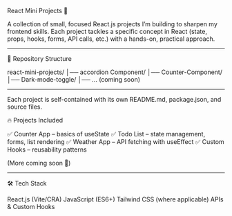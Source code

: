 React Mini Projects 🚀

A collection of small, focused React.js projects I’m building to sharpen my frontend skills.
Each project tackles a specific concept in React (state, props, hooks, forms, API calls, etc.) with a hands-on, practical approach.

---------------------------------------------------------------------------------------------------------------------------------------------------------------------------------------------------------------------

📂 Repository Structure

react-mini-projects/
│── accordion Component/
│── Counter-Component/
│── Dark-mode-toggle/
│── ... (coming soon)

----------------------------------------------------------------------------------------------------------------------------------------------------------------------------------------------------------------------

Each project is self-contained with its own README.md, package.json, and source files.

🔥 Projects Included

✅ Counter App – basics of useState
✅ Todo List – state management, forms, list rendering
✅ Weather App – API fetching with useEffect
✅ Custom Hooks – reusability patterns

(More coming soon 🚧)

----------------------------------------------------------------------------------------------------------------------------------------------------------------------------------------------------------------------

🛠️ Tech Stack

React.js (Vite/CRA)
JavaScript (ES6+)
Tailwind CSS (where applicable)
APIs & Custom Hooks
